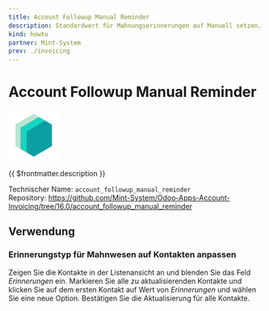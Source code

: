 ```yaml
---
title: Account Followup Manual Reminder
description: Standardwert für Mahnungserinnerungen auf Manuell setzen.
kind: howto
partner: Mint-System
prev: ./invoicing
---
```

# Account Followup Manual Reminder

![icon_oms_box](attachments/icons_odoo_mint_system.png)

{{ $frontmatter.description }}

Technischer Name: `account_followup_manual_reminder`\
Repository: <https://github.com/Mint-System/Odoo-Apps-Account-Invoicing/tree/16.0/account_followup_manual_reminder>

## Verwendung

### Erinnerungstyp für Mahnwesen auf Kontakten anpassen

Zeigen Sie die Kontakte in der Listenansicht an und blenden Sie das Feld *Erinnerungen* ein. Markieren Sie alle zu aktualisierenden Kontakte und klicken Sie auf dem ersten Kontakt auf Wert von *Erinnerungen* und wählen Sie eine neue Option. Bestätigen Sie die Aktualisierung für alle Kontakte.
